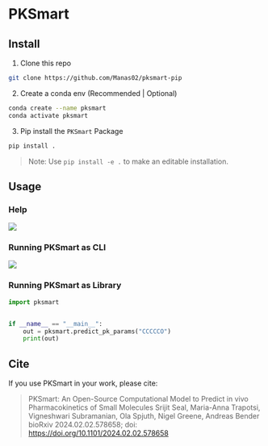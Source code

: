 # PKSmart

## Install

1. Clone this repo
```sh
git clone https://github.com/Manas02/pksmart-pip
```

2. Create a conda env (Recommended | Optional)
```sh
conda create --name pksmart
conda activate pksmart
```

3. Pip install the `PKSmart` Package
```sh
pip install .
```
> Note: Use `pip install -e .` to make an editable installation.

## Usage 

### Help
![](./pksmart_help.png)

### Running PKSmart as CLI
![](./pksmart_run.png)


### Running PKSmart as Library

```py
import pksmart


if __name__ == "__main__":
    out = pksmart.predict_pk_params("CCCCCO")
    print(out)
```

## Cite

If you use PKSmart in your work, please cite:

> PKSmart: An Open-Source Computational Model to Predict in vivo Pharmacokinetics of Small Molecules
> Srijit Seal, Maria-Anna Trapotsi, Vigneshwari Subramanian, Ola Spjuth, Nigel Greene, Andreas Bender
> bioRxiv 2024.02.02.578658; doi: https://doi.org/10.1101/2024.02.02.578658